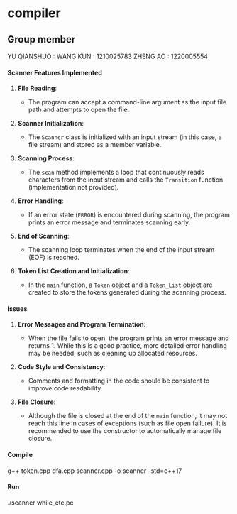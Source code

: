 # compiler

## Group member
YU QIANSHUO : 
WANG KUN : 1210025783
ZHENG AO : 1220005554 

#### Scanner Features Implemented

1. **File Reading**:
   - The program can accept a command-line argument as the input file path and attempts to open the file.

2. **Scanner Initialization**:
   - The `Scanner` class is initialized with an input stream (in this case, a file stream) and stored as a member variable.

3. **Scanning Process**:
   - The `scan` method implements a loop that continuously reads characters from the input stream and calls the `Transition` function (implementation not provided).

4. **Error Handling**:
   - If an error state (`ERROR`) is encountered during scanning, the program prints an error message and terminates scanning early.

5. **End of Scanning**:
   - The scanning loop terminates when the end of the input stream (EOF) is reached.

6. **Token List Creation and Initialization**:
   - In the `main` function, a `Token` object and a `Token_List` object are created to store the tokens generated during the scanning process.

#### Issues
1. **Error Messages and Program Termination**:
   - When the file fails to open, the program prints an error message and returns 1. While this is a good practice, more detailed error handling may be needed, such as cleaning up allocated resources.

2. **Code Style and Consistency**:
   - Comments and formatting in the code should be consistent to improve code readability.
3. **File Closure**:
   - Although the file is closed at the end of the `main` function, it may not reach this line in cases of exceptions (such as file open failure). It is recommended to use the constructor to automatically manage file closure.


#### Compile
g++ token.cpp dfa.cpp scanner.cpp -o scanner -std=c++17

#### Run
./scanner while_etc.pc
